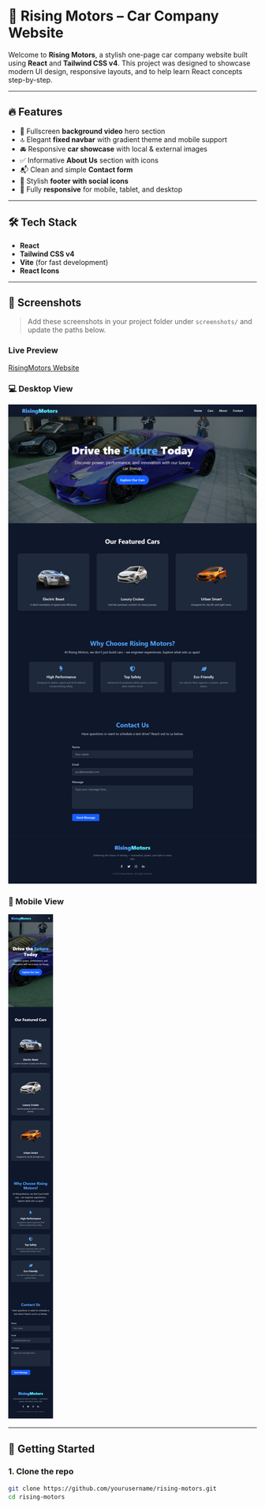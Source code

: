 # 🚗 Rising Motors – Car Company Website

Welcome to **Rising Motors**, a stylish one-page car company website built using **React** and **Tailwind CSS v4**. This project was designed to showcase modern UI design, responsive layouts, and to help learn React concepts step-by-step.

---

## 🔥 Features

- 🎥 Fullscreen **background video** hero section
- 🔝 Elegant **fixed navbar** with gradient theme and mobile support
- 🚘 Responsive **car showcase** with local & external images
- ✅ Informative **About Us** section with icons
- 📬 Clean and simple **Contact form**
- 🧩 Stylish **footer with social icons**
- 📱 Fully **responsive** for mobile, tablet, and desktop

---

## 🛠️ Tech Stack

- **React**
- **Tailwind CSS v4**
- **Vite** (for fast development)
- **React Icons**

---

## 📸 Screenshots

> Add these screenshots in your project folder under `screenshots/` and update the paths below.

### Live Preview

[RisingMotors Website](https://risingmotors.netlify.app/)

### 💻 Desktop View

![Homepage Screenshot](./Screenshots/desktop-screen.png)

### 📱 Mobile View

![Mobile Screenshot](./Screenshots/mobile-screen.png)

---

## 🚀 Getting Started

### 1. Clone the repo

```bash
git clone https://github.com/yourusername/rising-motors.git
cd rising-motors
```
